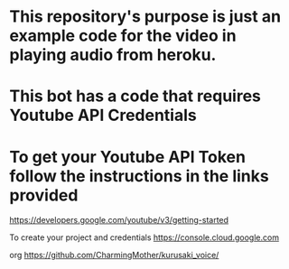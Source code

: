 # This repository's purpose is just an example code for the video in playing audio from heroku. 

# This bot has a code that requires Youtube API Credentials
# To get your Youtube API Token follow the instructions in the links provided 
https://developers.google.com/youtube/v3/getting-started


To create your project and credentials 
https://console.cloud.google.com

org https://github.com/CharmingMother/kurusaki_voice/
